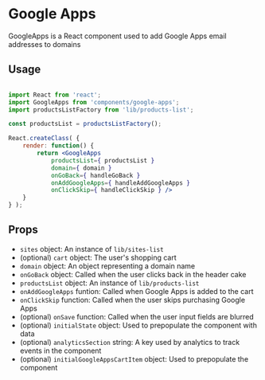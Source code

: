 Google Apps
===========


GoogleApps is a React component used to add Google Apps email addresses to domains

## Usage

```jsx

import React from 'react';
import GoogleApps from 'components/google-apps';
import productsListFactory from 'lib/products-list';

const productsList = productsListFactory();

React.createClass( {
	render: function() {
		return <GoogleApps
			productsList={ productsList }
			domain={ domain }
			onGoBack={ handleGoBack }
			onAddGoogleApps={ handleAddGoogleApps }
			onClickSkip={ handleClickSkip } />
	}
} );
```

## Props

* `sites` object: An instance of `lib/sites-list`
* (optional) `cart` object: The user's shopping cart
* `domain` object: An object representing a domain name
* `onGoBack` object: Called when the user clicks back in the header cake
* `productsList` object: An instance of `lib/products-list`
* `onAddGoogleApps` funtion: Called when Google Apps is added to the cart
* `onClickSkip` function: Called when the user skips purchasing Google Apps
* (optional) `onSave` function: Called when the user input fields are blurred
* (optional) `initialState` object: Used to prepopulate the component with data
* (optional) `analyticsSection` string: A key used by analytics to track events in the component
* (optional) `initialGoogleAppsCartItem` object: Used to prepopulate the component

